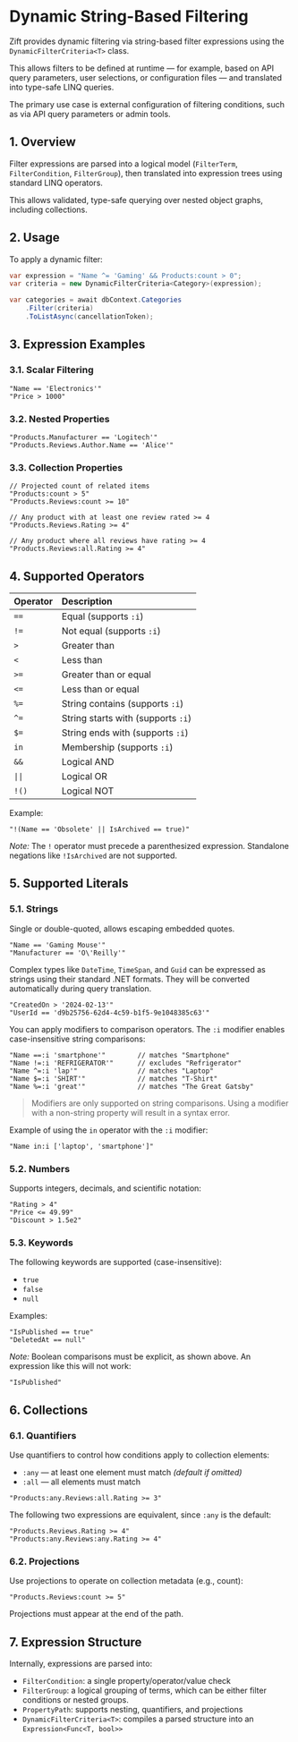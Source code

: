 # Dynamic String-Based Filtering

Zift provides dynamic filtering via string-based filter expressions using the `DynamicFilterCriteria<T>` class.

This allows filters to be defined at runtime — for example, based on API query parameters, user selections, or configuration files — and translated into type-safe LINQ queries.

The primary use case is external configuration of filtering conditions, such as via API query parameters or admin tools.

## 1. Overview

Filter expressions are parsed into a logical model (`FilterTerm`, `FilterCondition`, `FilterGroup`), then translated into expression trees using standard LINQ operators.

This allows validated, type-safe querying over nested object graphs, including collections.

## 2. Usage

To apply a dynamic filter:

```csharp
var expression = "Name ^= 'Gaming' && Products:count > 0";
var criteria = new DynamicFilterCriteria<Category>(expression);

var categories = await dbContext.Categories
    .Filter(criteria)
    .ToListAsync(cancellationToken);
```

## 3. Expression Examples

### 3.1. Scalar Filtering

```text
"Name == 'Electronics'"
"Price > 1000"
```

### 3.2. Nested Properties

```text
"Products.Manufacturer == 'Logitech'"
"Products.Reviews.Author.Name == 'Alice'"
```

### 3.3. Collection Properties

```text
// Projected count of related items
"Products:count > 5"
"Products.Reviews:count >= 10"

// Any product with at least one review rated >= 4
"Products.Reviews.Rating >= 4"

// Any product where all reviews have rating >= 4
"Products.Reviews:all.Rating >= 4"
```

## 4. Supported Operators

| Operator | Description |
| :--- | :--- |
| `==` | Equal (supports `:i`) |
| `!=` | Not equal (supports `:i`) |
| `>` | Greater than |
| `<` | Less than |
| `>=` | Greater than or equal |
| `<=` | Less than or equal |
| `%=` | String contains (supports `:i`) |
| `^=` | String starts with (supports `:i`) |
| `$=` | String ends with (supports `:i`) |
| `in` | Membership (supports `:i`) |
| `&&` | Logical AND |
| `\|\|` | Logical OR |
| `!()` | Logical NOT |

Example:

```text
"!(Name == 'Obsolete' || IsArchived == true)"
```

*Note:* The `!` operator must precede a parenthesized expression. Standalone negations like `!IsArchived` are not supported.

## 5. Supported Literals

### 5.1. Strings

Single or double-quoted, allows escaping embedded quotes.

```text
"Name == 'Gaming Mouse'"
"Manufacturer == 'O\'Reilly'"
```

Complex types like `DateTime`, `TimeSpan`, and `Guid` can be expressed as strings using their standard .NET formats.
They will be converted automatically during query translation.

```text
"CreatedOn > '2024-02-13'"
"UserId == 'd9b25756-62d4-4c59-b1f5-9e1048385c63'"
```

You can apply modifiers to comparison operators. The `:i` modifier enables case-insensitive string comparisons:

```text
"Name ==:i 'smartphone'"        // matches "Smartphone"
"Name !=:i 'REFRIGERATOR'"      // excludes "Refrigerator"
"Name ^=:i 'lap'"               // matches "Laptop"
"Name $=:i 'SHIRT'"             // matches "T-Shirt"
"Name %=:i 'great'"             // matches "The Great Gatsby"
```

> Modifiers are only supported on string comparisons. Using a modifier with a non-string property will result in a syntax error.

Example of using the `in` operator with the `:i` modifier:

```text
"Name in:i ['laptop', 'smartphone']"
```

### 5.2. Numbers

Supports integers, decimals, and scientific notation:

```text
"Rating > 4"
"Price <= 49.99"
"Discount > 1.5e2"
```

### 5.3. Keywords

The following keywords are supported (case-insensitive):

- `true`
- `false`
- `null`

Examples:

```text
"IsPublished == true"
"DeletedAt == null"
```

*Note:* Boolean comparisons must be explicit, as shown above. An expression like this will not work:

```text
"IsPublished"
```

## 6. Collections

### 6.1. Quantifiers

Use quantifiers to control how conditions apply to collection elements:

- `:any` — at least one element must match *(default if omitted)*
- `:all` — all elements must match

```text
"Products:any.Reviews:all.Rating >= 3"
```

The following two expressions are equivalent, since `:any` is the default:

```text
"Products.Reviews.Rating >= 4"
"Products:any.Reviews:any.Rating >= 4"
```

### 6.2. Projections

Use projections to operate on collection metadata (e.g., count):

```text
"Products.Reviews:count >= 5"
```

Projections must appear at the end of the path.

## 7. Expression Structure

Internally, expressions are parsed into:

- `FilterCondition`: a single property/operator/value check
- `FilterGroup`: a logical grouping of terms, which can be either filter conditions or nested groups.
- `PropertyPath`: supports nesting, quantifiers, and projections
- `DynamicFilterCriteria<T>`: compiles a parsed structure into an `Expression<Func<T, bool>>`
